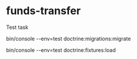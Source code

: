 # funds-transfer
Test task

bin/console --env=test doctrine:migrations:migrate

bin/console --env=test doctrine:fixtures:load
